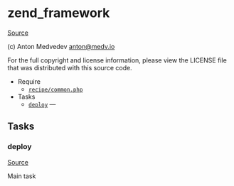 <!-- DO NOT EDIT THIS FILE! -->
<!-- Instead edit recipe/zend_framework.php -->
<!-- Then run bin/docgen -->

# zend_framework

[Source](recipe/zend_framework.php)

(c) Anton Medvedev <anton@medv.io>

For the full copyright and license information, please view the LICENSE
file that was distributed with this source code.


* Require
  * [`recipe/common.php`](#recipe/common.php)
* Tasks
  * [`deploy`](#deploy) — 


## Tasks
### deploy
[Source](recipe/zend_framework.php#L15)



Main task

